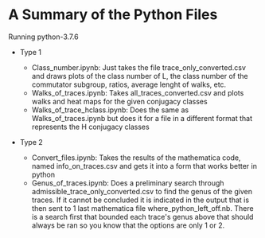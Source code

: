 # A Summary of the Python Files

Running python-3.7.6

* Type 1
  - Class_number.ipynb: Just takes the file trace_only_converted.csv and draws plots of the class number of L, the class number of the commutator subgroup, ratios, average lenght of walks, etc.
  - Walks_of_traces.ipynb: Takes all_traces_converted.csv and plots walks and heat maps for the given conjugacy classes
  - Walks_of_trace_hclass.ipynb: Does the same as Walks_of_traces.ipynb but does it for a file in a different format that represents the H conjugacy classes
  
  
* Type 2
  - Convert_files.ipynb: Takes the results of the mathematica code, named info_on_traces.csv and gets it into a form that works better in python
  - Genus_of_traces.ipynb: Does a preliminary search through admissible_trace_only_converted.csv to find the genus of the given traces.  If it cannot be concluded it is indicated in the output that is then sent to 1 last mathematica file where_python_left_off.nb. There is a search first that bounded each trace's genus above that should always be ran so you know that the options are only 1 or 2.
